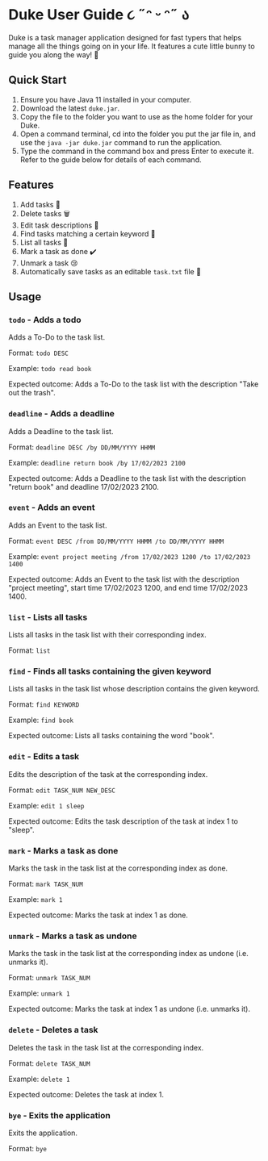 # Duke User Guide ૮ ˶ᵔ ᵕ ᵔ˶ ა

Duke is a task manager application designed for fast typers that helps manage all the things going on in your life. It features a cute little bunny to guide you along the way! 🐰

## Quick Start

1. Ensure you have Java 11 installed in your computer.
2. Download the latest `duke.jar`.
3. Copy the file to the folder you want to use as the home folder for your Duke.
4. Open a command terminal, cd into the folder you put the jar file in, and use the `java -jar duke.jar` command to run the application.
5. Type the command in the command box and press Enter to execute it. Refer to the guide below for details of each command.

## Features

1. Add tasks 📎
2. Delete tasks 🗑️
3. Edit task descriptions 📝
4. Find tasks matching a certain keyword 👀
5. List all tasks 📄
6. Mark a task as done ✔️
7. Unmark a task 😢
8. Automatically save tasks as an editable `task.txt` file 💾

## Usage

### `todo` - Adds a todo

Adds a To-Do to the task list.

Format: `todo DESC`

Example: `todo read book`

Expected outcome: Adds a To-Do to the task list with the description "Take out the trash".

### `deadline` - Adds a deadline

Adds a Deadline to the task list.

Format: `deadline DESC /by DD/MM/YYYY HHMM`

Example: `deadline return book /by 17/02/2023 2100`

Expected outcome: Adds a Deadline to the task list with the description "return book" and deadline 17/02/2023 2100.

### `event` - Adds an event

Adds an Event to the task list.

Format: `event DESC /from DD/MM/YYYY HHMM /to DD/MM/YYYY HHMM`

Example: `event project meeting /from 17/02/2023 1200 /to 17/02/2023 1400`

Expected outcome: Adds an Event to the task list with the description "project meeting", start time 17/02/2023 1200, and end time 17/02/2023 1400.

### `list` - Lists all tasks

Lists all tasks in the task list with their corresponding index.

Format: `list`

### `find` - Finds all tasks containing the given keyword

Lists all tasks in the task list whose description contains the given keyword.

Format: `find KEYWORD`

Example: `find book`

Expected outcome: Lists all tasks containing the word "book".

### `edit` - Edits a task

Edits the description of the task at the corresponding index.

Format: `edit TASK_NUM NEW_DESC`

Example: `edit 1 sleep`

Expected outcome: Edits the task description of the task at index 1 to "sleep".

### `mark` - Marks a task as done

Marks the task in the task list at the corresponding index as done.

Format: `mark TASK_NUM`

Example: `mark 1`

Expected outcome: Marks the task at index 1 as done.

### `unmark` - Marks a task as undone

Marks the task in the task list at the corresponding index as undone (i.e. unmarks it).

Format: `unmark TASK_NUM`

Example: `unmark 1`

Expected outcome: Marks the task at index 1 as undone (i.e. unmarks it).

### `delete` - Deletes a task

Deletes the task in the task list at the corresponding index.

Format: `delete TASK_NUM`

Example: `delete 1`

Expected outcome: Deletes the task at index 1.

### `bye` - Exits the application

Exits the application.

Format: `bye`
